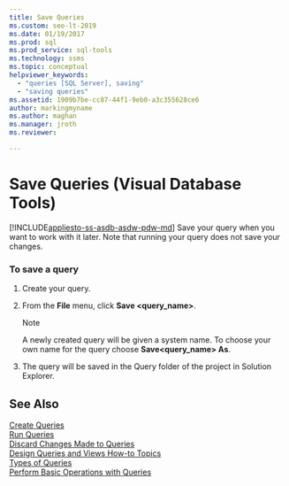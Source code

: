```yaml
---
title: Save Queries
ms.custom: seo-lt-2019
ms.date: 01/19/2017
ms.prod: sql
ms.prod_service: sql-tools
ms.technology: ssms
ms.topic: conceptual
helpviewer_keywords: 
  - "queries [SQL Server], saving"
  - "saving queries"
ms.assetid: 1909b7be-cc87-44f1-9eb0-a3c355628ce6
author: markingmyname
ms.author: maghan
ms.manager: jroth
ms.reviewer: 

---
```

# Save Queries (Visual Database Tools)
[!INCLUDE[appliesto-ss-asdb-asdw-pdw-md](../../includes/appliesto-ss-asdb-asdw-pdw-md.md)]
Save your query when you want to work with it later. Note that running your query does not save your changes.  
  
### To save a query  
  
1.  Create your query.  
  
2.  From the **File** menu, click **Save <query_name>**.  
  
    > [!NOTE]  
    > A newly created query will be given a system name. To choose your own name for the query choose **Save<query_name> As**.  
  
3.  The query will be saved in the Query folder of the project in Solution Explorer.  
  
## See Also  
[Create Queries](../../ssms/visual-db-tools/create-queries-visual-database-tools.md)  
[Run Queries](../../ssms/visual-db-tools/run-queries-visual-database-tools.md)  
[Discard Changes Made to Queries](../../ssms/visual-db-tools/discard-changes-made-to-queries-visual-database-tools.md)  
[Design Queries and Views How-to Topics](../../ssms/visual-db-tools/design-queries-and-views-how-to-topics-visual-database-tools.md)  
[Types of Queries](../../ssms/visual-db-tools/types-of-queries-visual-database-tools.md)  
[Perform Basic Operations with Queries](../../ssms/visual-db-tools/perform-basic-operations-with-queries-visual-database-tools.md)  
  
